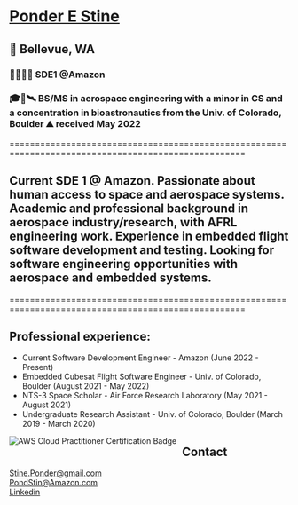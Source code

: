 # [Ponder E Stine](https://www.linkedin.com/in/ponder-stine-588b551aa/)
## 📍 Bellevue, WA

### 👨🏻‍💻📡 SDE1 @Amazon
### 🎓🚀🛰️ BS/MS in aerospace engineering with a minor in CS and a concentration in bioastronautics from the Univ. of Colorado, Boulder ⛰️ received May 2022

====================================================================================================
## Current SDE 1 @ Amazon. Passionate about human access to space and aerospace systems. Academic and professional background in aerospace industry/research, with AFRL engineering work. Experience in embedded flight software development and testing. Looking for software engineering opportunities with aerospace and embedded systems.
====================================================================================================

## Professional experience:
- Current Software Development Engineer - Amazon (June 2022 - Present)
- Embedded Cubesat Flight Software Engineer - Univ. of Colorado, Boulder (August 2021 - May 2022)
- NTS-3 Space Scholar - Air Force Research Laboratory (May 2021 - August 2021)
- Undergraduate Research Assistant - Univ. of Colorado, Boulder (March 2019 - March 2020)

<a href="https://www.credly.com/badges/489bcec1-e3a6-4980-8879-81bcd52dd088/public_url">
  <img src="aws-certified-cloud-pratitioner.png"
       alt="AWS Cloud Practitioner Certification Badge"
       style="float: left;
       margin-right: 10px;" />
</a>
     
## Contact
[Stine.Ponder@gmail.com](mailto:stine.ponder@gmail.com) <br>
[PondStin@Amazon.com](mailto:pondstin@amazon.com) <br>
[Linkedin](https://www.linkedin.com/in/ponder-stine-588b551aa/)

